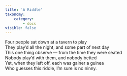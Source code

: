 ```yaml
---
title: 'A Riddle'
taxonomy:
    category:
        - docs
visible: false
---
```


Four people sat down at a tavern to play  
They play’d all the night, and some part of next day  
This one thing observe — from the time they were seated  
Nobody play’d with them, and nobody betted  
Yet, when they left off, each was gainer a guinea  
Who guesses this riddle, I’m sure is no ninny.